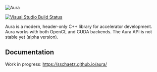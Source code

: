 ![Aura](https://raw.githubusercontent.com/sschaetz/aura/develop/doc/img/logo.png)

[<img src="https://ci.appveyor.com/api/projects/status/7t648iafb5n94053?svg=true" alt="Visual Studio Build Status"/>](https://ci.appveyor.com/project/sschaetz/aura)

Aura is a modern, header-only C++ library for accelerator development. Aura 
works with both OpenCL and CUDA backends. The Aura API is not stable yet (alpha
version).

## Documentation
Work in progress: https://sschaetz.github.io/aura/

